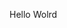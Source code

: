 Hello Wolrd













































































































































































































































































































































































































































































































































































































































































































































































































































































































































































